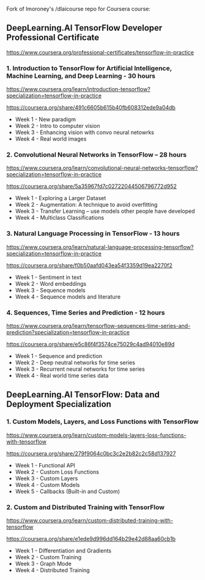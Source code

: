 Fork of lmoroney's /dlaicourse repo for Coursera course:

## DeepLearning.AI TensorFlow Developer Professional Certificate
https://www.coursera.org/professional-certificates/tensorflow-in-practice

### 1.	Introduction to TensorFlow for Artificial Intelligence, Machine Learning, and Deep Learning - 30 hours
https://www.coursera.org/learn/introduction-tensorflow?specialization=tensorflow-in-practice

https://coursera.org/share/491c6605b615b40fb608312ede9a04db

-	Week 1 - New paradigm
-	Week 2 - Intro to computer vision
-	Week 3 - Enhancing vision with convo neural netowrks
-	Week 4 - Real world images
 
### 2.	Convolutional Neural Networks in TensorFlow – 28 hours
https://www.coursera.org/learn/convolutional-neural-networks-tensorflow?specialization=tensorflow-in-practice

https://coursera.org/share/5a35967fd7c02722044506796772d952

-	Week 1 - Exploring a Larger Dataset
-	Week 2 - Augmentation: A technique to avoid overfitting
-	Week 3 - Transfer Learning – use models other people have developed
-	Week 4 - Multiclass Classifications

### 3.	Natural Language Processing in TensorFlow - 13 hours
https://www.coursera.org/learn/natural-language-processing-tensorflow?specialization=tensorflow-in-practice

https://coursera.org/share/f0b50aafd043ea54f3359d19ea2270f2

-	Week 1 - Sentiment in text
-	Week 2 - Word embeddings
-	Week 3 - Sequence models
-	Week 4 - Sequence models and literature

### 4.	Sequences, Time Series and Prediction - 12 hours
https://www.coursera.org/learn/tensorflow-sequences-time-series-and-prediction?specialization=tensorflow-in-practice

https://coursera.org/share/e5c86f4f3574ce75029c4ad94010e89d

-	Week 1 - Sequence and prediction 
-	Week 2 - Deep neutral networks for time series
-	Week 3 - Recurrent neural networks for time series
-	Week 4 - Real world time series data


## DeepLearning.AI TensorFlow: Data and Deployment Specialization

### 1.	Custom Models, Layers, and Loss Functions with TensorFlow
https://www.coursera.org/learn/custom-models-layers-loss-functions-with-tensorflow

https://coursera.org/share/279f9064c0bc3c2e2b82c2c58d137927

-	Week 1 - Functional API 
-	Week 2 - Custom Loss Functions
-	Week 3 - Custom Layers
-	Week 4 - Custom Models  
-	Week 5 - Callbacks (Built-in and Custom) 

### 2.	Custom and Distributed Training with TensorFlow
https://www.coursera.org/learn/custom-distributed-training-with-tensorflow

https://coursera.org/share/e1ede9d996dd164b29e42d88aa60cb1b

-	Week 1 - Differentiation and Gradients
-	Week 2 - Custom Training
-	Week 3 - Graph Mode
-	Week 4 - Distributed Training


